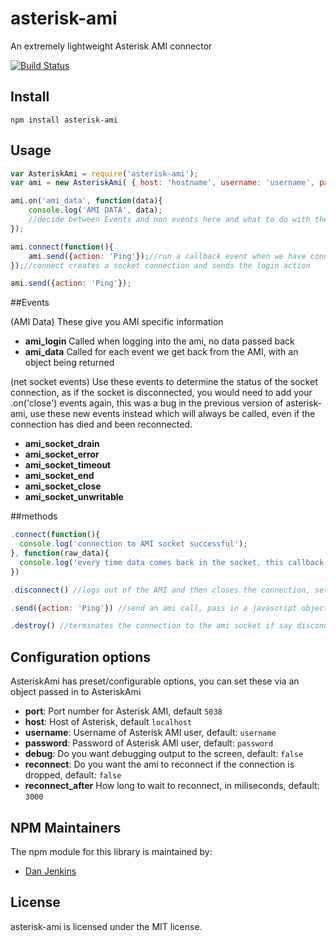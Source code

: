 # asterisk-ami

An extremely lightweight Asterisk AMI connector

[![Build Status](https://secure.travis-ci.org/holidayextras/node-asterisk-ami.png)](http://travis-ci.org/holidayextras/node-asterisk-ami)

## Install

```
npm install asterisk-ami
```

## Usage

```js
var AsteriskAmi = require('asterisk-ami');
var ami = new AsteriskAmi( { host: 'hostname', username: 'username', password: 'secret' } );

ami.on('ami_data', function(data){
	console.log('AMI DATA', data);
	//decide between Events and non events here and what to do with them, maybe run an event emitter for the ones you care about
});

ami.connect(function(){
	ami.send({action: 'Ping'});//run a callback event when we have connected to the socket
});//connect creates a socket connection and sends the login action

ami.send({action: 'Ping'});
```

##Events

(AMI Data)
These give you AMI specific information

* **ami_login** Called when logging into the ami, no data passed back
* **ami_data** Called for each event we get back from the AMI, with an object being returned

(net socket events)
Use these events to determine the status of the socket connection, as if the socket is disconnected, you would need to add your .on('close') events again, this was a bug in the previous version of asterisk-ami, use these new events instead which will always be called, even if the connection has died and been reconnected.

* **ami_socket_drain**
* **ami_socket_error**
* **ami_socket_timeout**
* **ami_socket_end**
* **ami_socket_close**
* **ami_socket_unwritable**


##methods

```js
.connect(function(){
  console.log('connection to AMI socket successful');
}, function(raw_data){
  console.log('every time data comes back in the socket, this callback is called, useful for recording stats on data', raw_data);
})

.disconnect() //logs out of the AMI and then closes the connection, sets reconnect to false so that it wont try and reconnect

.send({action: 'Ping'}) //send an ami call, pass in a javascript object with the params you want to send the ami

.destroy() //terminates the connection to the ami socket if say disconnect fails, or you've lost connection to the ami and you're not using reconnect: true as a param

```


## Configuration options

AsteriskAmi has preset/configurable options, you can set these via an object passed in to AsteriskAmi

* **port**: Port number for Asterisk AMI, default `5038`
* **host**: Host of Asterisk, default `localhost`
* **username**: Username of Asterisk AMI user, default: `username`
* **password**: Password of Asterisk AMI user, default: `password`
* **debug**: Do you want debugging output to the screen, default: `false`
* **reconnect**: Do you want the ami to reconnect if the connection is dropped, default: `false`
* **reconnect_after** How long to wait to reconnect, in miliseconds, default: `3000`

## NPM Maintainers

The npm module for this library is maintained by:

* [Dan Jenkins](http://github.com/danjenkins)

## License

asterisk-ami is licensed under the MIT license.
